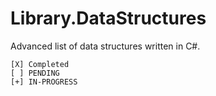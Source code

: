 # Library.DataStructures
   
Advanced list of data structures written in C#.

``` 
[X] Completed
[ ] PENDING  
[+] IN-PROGRESS  
``` 

```

```
